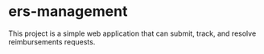 # ers-management
This project is a simple web application that can submit, track, and resolve reimbursements requests.
